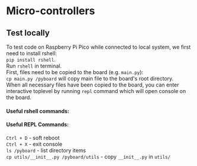 # Micro-controllers

## Test locally
To test code on Raspberry Pi Pico while connected to local system, 
we first need to install rshell:\
```pip install rshell```.\
Run ``rshell`` in terminal.\
First, files need to be copied to the board (e.g. ``main.py``):\
```cp main.py /pyboard``` will copy main file to the board's root directory.\
When all necessary files have been copied to the board, you can enter interactive toplevel by running ``repl`` command
which will open console on the board.

#### Useful rshell commands:


#### Useful REPL Commands:
```Ctrl + D``` - soft reboot\
``Ctrl + X`` - exit console\
```ls /pyboard``` - list directory items\
```cp utils/__init__.py /pyboard/utils``` - copy ``__init__.py`` in ``utils/`` 

